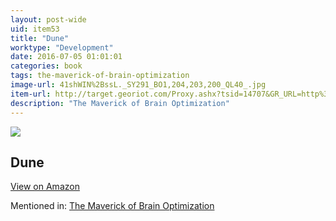 ```yaml
---
layout: post-wide
uid: item53
title: "Dune"
worktype: "Development"
date: 2016-07-05 01:01:01
categories: book
tags: the-maverick-of-brain-optimization
image-url: 41shWIN%2BssL._SY291_BO1,204,203,200_QL40_.jpg
item-url: http://target.georiot.com/Proxy.ashx?tsid=14707&GR_URL=http%3A%2F%2Fwww.amazon.com%2FDune-Frank-Herbert%2Fdp%2F0441172717
description: "The Maverick of Brain Optimization"
---
```

<a href="http://target.georiot.com/Proxy.ashx?tsid=14707&GR_URL=http%3A%2F%2Fwww.amazon.com%2FDune-Frank-Herbert%2Fdp%2F0441172717" target="blank"><img src="../../../../img/thumbs/41shWIN%2BssL._SY291_BO1,204,203,200_QL40_.jpg" class="prod-img"></a>
<h2>Dune</h2>
<p><a class="btn btn-primary" href="http://target.georiot.com/Proxy.ashx?tsid=14707&GR_URL=http%3A%2F%2Fwww.amazon.com%2FDune-Frank-Herbert%2Fdp%2F0441172717" target="blank">View on Amazon</a><p>
<p>Mentioned in: <a href="http://fourhourworkweek.com/2015/06/22/adam-gazzaley/" target="blank">The Maverick of Brain Optimization</a></p>
